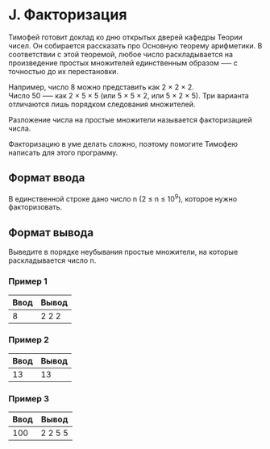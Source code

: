 # J. Факторизация

Тимофей готовит доклад ко дню открытых дверей кафедры Теории чисел. Он собирается рассказать про Основную теорему арифметики. В соответствии с этой теоремой, любое число раскладывается на произведение простых множителей единственным образом –— с точностью до их перестановки.

Например, число 8 можно представить как 2 × 2 × 2.<br>
Число 50 –— как 2 × 5 × 5 (или 5 × 5 × 2, или 5 × 2 × 5). Три варианта отличаются лишь порядком следования множителей.

Разложение числа на простые множители называется факторизацией числа.

Факторизацию в уме делать сложно, поэтому помогите Тимофею написать для этого программу.

## Формат ввода

В единственной строке дано число n (2 ≤ n ≤ 10<sup>9</sup>), которое нужно факторизовать.

## Формат вывода

Выведите в порядке неубывания простые множители, на которые раскладывается число n.

### Пример 1

<table class="sample-tests">
  <thead>
     <tr>
        <th>Ввод</th>
        <th>Вывод</th>
     </tr>
  </thead>
  <tbody>
     <tr>
        <td>8</td>
        <td>2 2 2</td>
     </tr>
  </tbody>
</table>

### Пример 2

<table class="sample-tests">
  <thead>
     <tr>
        <th>Ввод</th>
        <th>Вывод</th>
     </tr>
  </thead>
  <tbody>
     <tr>
        <td>13</td>
        <td>13</td>
     </tr>
  </tbody>
</table>

### Пример 3

<table class="sample-tests">
  <thead>
     <tr>
        <th>Ввод</th>
        <th>Вывод</th>
     </tr>
  </thead>
  <tbody>
     <tr>
        <td>100</td>
        <td>2 2 5 5</td>
     </tr>
  </tbody>
</table>
